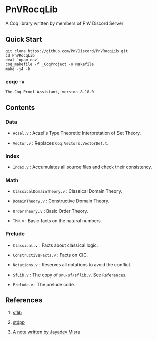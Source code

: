 # PnVRocqLib

A Coq library written by members of PnV Discord Server

## Quick Start

```
git clone https://github.com/PnVDiscord/PnVRocqLib.git
cd PnVRocqLib
eval `opam env`
coq_makefile -f _CoqProject -o Makefile
make -j4 -k
```

### coqc -v

```
The Coq Proof Assistant, version 8.18.0
```

## Contents

### Data

- `Aczel.v` : Aczel's Type Theoretic Interpretation of Set Theory.

- `Vector.v` : Replaces `Coq.Vectors.VectorDef.t`.

### Index

- `Index.v` : Accumulates all source files and check their consistency.

### Math

- `ClassicalDomainTheory.v` : Classical Domain Theory.

- `DomainTheory.v` : Constructive Domain Theory.

- `OrderTheory.v` : Basic Order Theory.

- `ThN.v` : Basic facts on the natural numbers.

### Prelude

- `Classical.v` : Facts about classical logic.

- `ConstructiveFacts.v` : Facts on CIC.

- `Notations.v` : Reserves all notations to avoid the conflict.

- `SfLib.v` : The copy of `snu-sf/sflib.v`. See `References`.

- `Prelude.v` : The prelude code.

## References

1. [sflib](https://github.com/snu-sf/sflib)

2. [stdpp](https://plv.mpi-sws.org/coqdoc/stdpp)

3. [A note written by Jayadev Misra](https://www.cs.utexas.edu/users/misra/Notes.dir/KnasterTarski.pdf)
